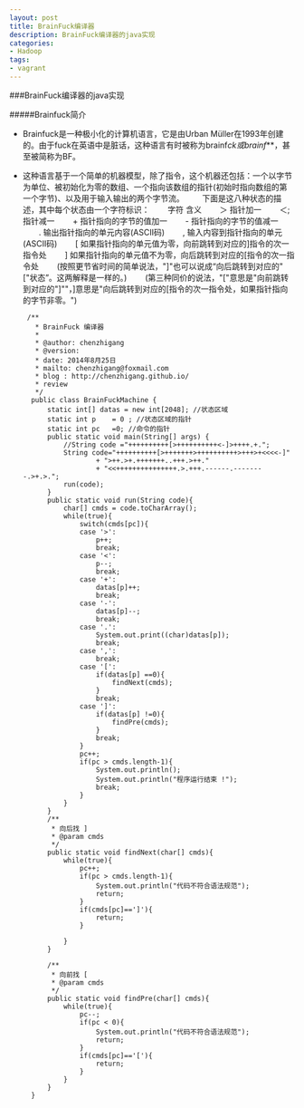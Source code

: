 ```yaml
---
layout: post
title: BrainFuck编译器
description: BrainFuck编译器的java实现
categories:
- Hadoop 
tags:
- vagrant
---
```



###BrainFuck编译器的java实现

#####Brainfuck简介
+ Brainfuck是一种极小化的计算机语言，它是由Urban Müller在1993年创建的。由于fuck在英语中是脏话，这种语言有时被称为brainf*ck或brainf***，甚至被简称为BF。

+ 这种语言基于一个简单的机器模型，除了指令，这个机器还包括：一个以字节为单位、被初始化为零的数组、一个指向该数组的指针(初始时指向数组的第一个字节)、以及用于输入输出的两个字节流。
　　下面是这八种状态的描述，其中每个状态由一个字符标识：
　　字符 含义 
　　＞ 指针加一 
　　＜; 指针减一 
　　+ 指针指向的字节的值加一 
　　- 指针指向的字节的值减一 
　　. 输出指针指向的单元内容(ASCII码) 
　　, 输入内容到指针指向的单元(ASCII码) 
　　[ 如果指针指向的单元值为零，向前跳转到对应的]指令的次一指令处 
　　] 如果指针指向的单元值不为零，向后跳转到对应的[指令的次一指令处 
　　(按照更节省时间的简单说法，"]"也可以说成“向后跳转到对应的"["状态”。这两解释是一样的。)
　　(第三种同价的说法，"["意思是"向前跳转到对应的"]""，]意思是"向后跳转到对应的[指令的次一指令处，如果指针指向的字节非零。")



       /**
         * BrainFuck 编译器
         *
         * @author: chenzhigang
         * @version:
         * date: 2014年8月25日
         * mailto: chenzhigang@foxmail.com
         * blog : http://chenzhigang.github.io/
         * review 
         */
        public class BrainFuckMachine {
            static int[] datas = new int[2048]; //状态区域
            static int p	= 0 ; //状态区域的指针
            static int pc 	=0; //命令的指针
            public static void main(String[] args) {
                //String code ="++++++++++[>++++++++++<-]>++++.+.";
                String code="++++++++++[>+++++++>++++++++++>+++>+<<<<-]"
                        + ">++.>+.+++++++..+++.>++."
                        + "<<+++++++++++++++.>.+++.------.--------.>+.>.";
                run(code);
            }
            public static void run(String code){
                char[] cmds = code.toCharArray();
                while(true){
                    switch(cmds[pc]){
                    case '>':
                        p++;
                        break;
                    case '<':
                        p--;
                        break;
                    case '+':
                        datas[p]++;
                        break;
                    case '-':
                        datas[p]--;
                        break;
                    case '.':
                        System.out.print((char)datas[p]);
                        break;
                    case ',':
                        break;
                    case '[':
                        if(datas[p] ==0){
                            findNext(cmds);
                        }
                        break;
                    case ']':
                        if(datas[p] !=0){
                            findPre(cmds);
                        }
                        break;
                    }
                    pc++;
                    if(pc > cmds.length-1){
                        System.out.println();
                        System.out.println("程序运行结束 !");
                        break;
                    }
                }
            }
            /**
             * 向后找 ]
             * @param cmds
             */
            public static void findNext(char[] cmds){
                while(true){
                    pc++;
                    if(pc > cmds.length-1){
                        System.out.println("代码不符合语法规范");
                        return;
                    }
                    if(cmds[pc]==']'){
                        return;
                    }

                }
            }

            /**
             * 向前找 [ 
             * @param cmds
             */
            public static void findPre(char[] cmds){
                while(true){
                    pc--;
                    if(pc < 0){
                        System.out.println("代码不符合语法规范");
                        return;
                    }
                    if(cmds[pc]=='['){
                        return;
                    }
                }
            }
        }

